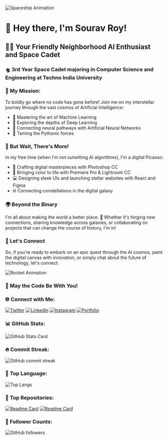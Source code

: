 <!-- Greetings, Earthlings! -->
![Spaceship Animation](https://img.shields.io/badge/Taking%20off-%F0%9F%9A%80-blueviolet)

# 🚀 Hey there, I'm Sourav Roy!

## 👨‍🚀 Your Friendly Neighborhood AI Enthusiast and Space Cadet
### 🛸 3rd Year Space Cadet majoring in Computer Science and Engineering at Techno India University

### 🌌 My Mission:
To boldly go where no code has gone before! Join me on my interstellar journey through the vast cosmos of Artificial Intelligence:

- 🌟 Mastering the art of Machine Learning
- 🚀 Exploring the depths of Deep Learning
- 🧠 Connecting neural pathways with Artificial Neural Networks
- 🐍 Taming the Pythonic forces

### 🎨 But Wait, There's More!
In my free time (when I'm not outwitting AI algorithms), I'm a digital Picasso:

- 🎨 Crafting digital masterpieces with Photoshop CC
- 🌈 Bringing color to life with Premiere Pro & Lightroom CC
- 💻 Designing sleek UIs and launching stellar websites with React and Figma
- 🌐 Connecting constellations in the digital galaxy

### 🌍 Beyond the Binary
I'm all about making the world a better place. 🌟 Whether it's forging new connections, sharing knowledge across galaxies, or collaborating on projects that can change the course of history, I'm in!

### 🚀 Let's Connect
So, if you're ready to embark on an epic quest through the AI cosmos, paint the digital canvas with innovation, or simply chat about the future of technology, let's connect.

![Rocket Animation](https://img.shields.io/badge/Embark%20on%20a%20Journey-%F0%9F%9A%80-green)

### 🌠 May the Code Be With You!

### 🌐 Connect with Me:
[![Twitter](https://img.shields.io/twitter/follow/souravroy0811?label=Follow%20Me%20on%20Twitter&style=social)](https://twitter.com/souravroy0811)
[![LinkedIn](https://img.shields.io/badge/Connect%20on%20LinkedIn-blue?style=flat-square&logo=linkedin)](https://www.linkedin.com/in/souravroy0811)
[![Instagram](https://img.shields.io/badge/Follow%20on%20Instagram-%23E4405F?style=flat-square&logo=instagram)](https://www.instagram.com/souravroy0811)
[![Portfolio](https://img.shields.io/badge/Visit%20My%20Portfolio-ff69b4?style=flat-square)](https://www.yourportfolio.com)

### 📊 GitHub Stats:
<!-- Your GitHub Stats Card with all available stats -->
![GitHub Stats Card](https://github-readme-stats.vercel.app/api?username=souravroy0811&show_icons=true&theme=dark&include_all_commits=true&count_private=true&hide_title=true)

### 🔥 Commit Streak:
![GitHub commit streak](https://github-readme-streak-stats.herokuapp.com/?user=souravroy0811&theme=dark)


### 📌 Top Language:
![Top Langs](https://github-readme-stats.vercel.app/api/top-langs/?username=souravroy0811&layout=compact&theme=dark)

### 🌟 Top Repositories:
[![Readme Card](https://github-readme-stats.vercel.app/api/pin/?username=souravroy0811&repo=sales_data_analysis_using_python&theme=dark)](https://github.com/souravroy0811/sales_data_analysis_using_python)
[![Readme Card](https://github-readme-stats.vercel.app/api/pin/?username=souravroy0811&repo=MakeMe&theme=dark)](https://github.com/souravroy0811/MakeMe)

### 👥 Follower Counts:
![GitHub followers](https://img.shields.io/github/followers/souravroy0811?style=social)
